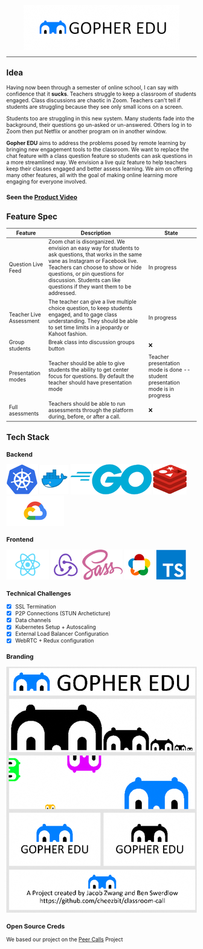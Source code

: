 <p align="center">
  <img src="https://github.com/cheezbit/classroom-call/blob/master/res/gopher.png" height="120px" />
</p>

---

## Idea

Having now been through a semester of online school, I can say with confidence that it **sucks**. Teachers struggle to keep a classroom of students engaged. Class discussions are chaotic in Zoom. Teachers can't tell if students are struggling because they see only small icons on a screen. 

Students too are struggling in this new system. Many students fade  into the background, their questions go un-asked or un-answered.  Others log in to Zoom then put Netflix or another program on in another window.

**Gopher EDU** aims to address the problems posed by remote learning by bringing new engagement tools to the classroom. We want to replace the chat feature with a class question feature so students can ask questions in a more streamlined way. We envision a live quiz feature to help teachers keep their classes engaged and better assess learning. We aim on offering many other features, all with the goal of making online learning more engaging for everyone involved.

### Seen the [Product Video](https://youtu.be/UANFYd6Wy1k)





## Feature Spec

| Feature                   | Description                                                                                                                                                                                                                                                                                  | State |
|---------------------------|----------------------------------------------------------------------------------------------------------------------------------------------------------------------------------------------------------------------------------------------------------------------------------------------|-------|
| Question Live Feed        | Zoom chat is disorganized. We envision an easy way for students to ask questions, that works in the same vane as Instagram or Facebook live. Teachers can choose to show or hide questions, or pin questions for discussion. Students can like questions if they want them to be addressed.  | In progress     |
| Teacher Live Assessment   | The teacher can give a live multiple choice question, to keep students engaged, and to gage class understanding. They should be able to set time limits in a jeopardy or Kahoot fashion.                                                                                                     | In progress     |
| Group students            | Break class into discussion groups button                                                                                                                                                                                                                                                    | ❌     |
|  Presentation modes | Teacher should be able to give students the ability to get center focus for questions. By default the teacher should have presentation mode                                                                                                                                                                                                       |  Teacher presentation mode is done -- student presentation mode is in progress     |
| Full asessments           | Teachers should be able to run assessments through the platform during, before, or after a call.                                                                                                                                                                                             | ❌      |
## Tech Stack 

### Backend
<img src="https://github.com/cheezbit/classroom-call/blob/19d08ec509588bd8fdfea8b6b75a15964fb9a181/readmeImages/kub.png" height="80px" /> <img src="https://github.com/cheezbit/classroom-call/blob/19d08ec509588bd8fdfea8b6b75a15964fb9a181/readmeImages/dock.png" height="80px" /> <img src="https://github.com/cheezbit/classroom-call/blob/19d08ec509588bd8fdfea8b6b75a15964fb9a181/readmeImages/go.png" height="80px" />  <img src="https://github.com/cheezbit/classroom-call/blob/19d08ec509588bd8fdfea8b6b75a15964fb9a181/readmeImages/red.png" height="80px" /> <img src="https://github.com/cheezbit/classroom-call/blob/8f04e122ef5cdbd52515446991631f90652f7dde/readmeImages/gcloud.png" height="80px" />

### Frontend
<img src="https://github.com/cheezbit/classroom-call/blob/19d08ec509588bd8fdfea8b6b75a15964fb9a181/readmeImages/react.png" height="80px" /> <img src="https://github.com/cheezbit/classroom-call/blob/19d08ec509588bd8fdfea8b6b75a15964fb9a181/readmeImages/redux.png" height="80px" /> <img src="https://github.com/cheezbit/classroom-call/blob/19d08ec509588bd8fdfea8b6b75a15964fb9a181/readmeImages/sass.png" height="80px" />  <img src="https://github.com/cheezbit/classroom-call/blob/19d08ec509588bd8fdfea8b6b75a15964fb9a181/readmeImages/web.png" height="80px" /> <img src="https://github.com/cheezbit/classroom-call/blob/e75537c05a17b7e1b2d1ff15207dd4d81ae7259a/readmeImages/type.png" height="80px" />

### Technical Challenges
- [x] SSL Termination
- [x] P2P Connections (STUN Archeticture)
- [x] Data channels
- [x] Kubernetes Setup + Autoscaling
- [x] External Load Balancer Configuration
- [x] WebRTC + Redux configuration

### Branding
<img src="https://github.com/cheezbit/classroom-call/blob/master/artboard.png"/>

### Open Source Creds
We based our project on the [Peer Calls](https://github.com/peer-calls/peer-calls) Project

